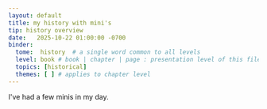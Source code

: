 ```yaml
---
layout: default
title: my history with mini's
tip: history overview
date:   2025-10-22 01:00:00 -0700
binder:
  tome:  history  # a single word common to all levels
  level: book # book | chapter | page : presentation level of this file.
  topics: [historical]
  themes: [ ] # applies to chapter level
---
```

I've had a few minis in my day.
